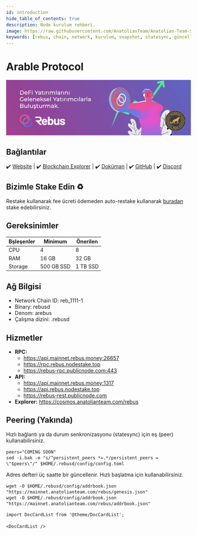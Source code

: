 ```yaml
---
id: introduction
hide_table_of_contents: true
description: Node kurulum rehberi.
image: https://raw.githubusercontent.com/AnatolianTeam/Anatolian-Team-Services/main/i18n/tr/docusaurus-plugin-content-docs/current/Mainnet/Cosmos-Ecosystem/rebuschain/img/Rebus-Service-Cover.jpg
keywords: [rebus, chain, network, kurulum, snapshot, statesync, güncelleme]
---
```

# Arable Protocol

![Rebus](./img/Rebus-Service.jpg)

## Bağlantılar
 ✔️ [Website](https://www.rebuschain.com/) |
 ✔️ [Blockchain Explorer](https://cosmos.anatolianteam.com/rebus) |
 ✔️ [Doküman](https://docs.rebuschain.com/) |
 ✔️ [GitHub](https://github.com/rebuschain) |
 ✔️ [Discord](https://discord.com/invite/tqfSntHxvv)

## Bizimle Stake Edin ♻️
Restake kullanarak fee ücreti ödemeden auto-restake kullanarak [buradan](https://restake.app/rebus/rebusvaloper183hv37en2dayslgf03zfr57crtjrchuazwm9h9) stake edebilirsiniz.

## Gereksinimler

| Bşleşenler | Minimum | **Önerilen** |
| ------------ | ------------ | ------------ |
| CPU |	4 | 8 |
| RAM	| 16 GB | 32 GB |
| Storage	| 500 GB SSD | 1 TB SSD | 

## Ağ Bilgisi 

* Network Chain ID: reb_1111-1
* Binary: rebusd
* Denom: arebus
* Çalışma dizini: .rebusd

## Hizmetler
* **RPC:**
    * https://api.mainnet.rebus.money:26657
    * https://rpc.rebus.nodestake.top
    * https://rebus-rpc.publicnode.com:443
* **API:**
    * https://api.mainnet.rebus.money:1317
    * https://api.rebus.nodestake.top
    * https://rebus-rest.publicnode.com
* **Explorer:** https://cosmos.anatolianteam.com/rebus

## Peering (Yakında)
Hızlı bağlantı ya da durum senkronizasyonu (statesync) için eş (peer) kullanabilirsiniz.
```shell
peers="COMING SOON"
sed -i.bak -e "s/^persistent_peers *=.*/persistent_peers = \"$peers\"/" $HOME/.rebusd/config/config.toml
```
Adres defteri üç saatte bir güncellenir. Hızlı başlatma için kullanabilirsiniz.
```shell
wget -O $HOME/.rebusd/config/addrbook.json "https://mainnet.anatolianteam.com/rebus/genesis.json"
wget -O $HOME/.rebusd/config/addrbook.json "https://mainnet.anatolianteam.com/rebus/addrbook.json"
```

```mdx-code-block
import DocCardList from '@theme/DocCardList';

<DocCardList />
```
